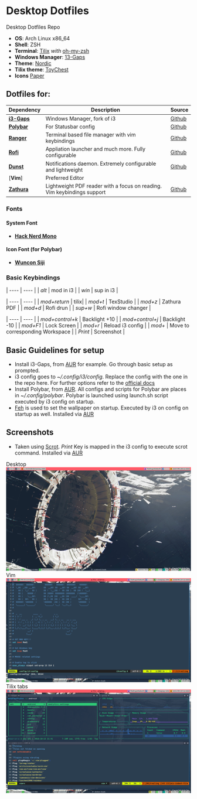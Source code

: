 # Desktop Dotfiles
Desktop Dotfiles Repo
+ **OS**:              Arch Linux x86_64
+ **Shell**:           ZSH
+ **Terminal**:        [Tilix](https://github.com/gnunn1/tilix) _with_ [oh-my-zsh](https://github.com/ohmyzsh/ohmyzsh)
+ **Windows Manager**: [13-Gaps](https://github.com/Airblader/i3)
+ **Theme**:           [Nordic](https://github.com/EliverLara/Nordic)
+ **Tilix theme**:     [ToyChest](https://github.com/storm119/Tilix-Themes/blob/master/Themes.md)
+ **Icons**            [Paper](https://snwh.org/paper)


## Dotfiles for:
| Dependency | Description | Source
| ---- | ---- | ---- |
| [**i3-Gaps**](https://github.com/Brutuski/DesktopDotfiles/tree/master/.config/i3) | Windows Manager, fork of i3 | [Github](https://github.com/Airblader/i3)
[**Polybar**](https://github.com/Brutuski/DesktopDotfiles/tree/master/.config/polybar)| For Statusbar config  | [Github](https://github.com/polybar/polybar)
[**Ranger**](https://github.com/Brutuski/DesktopDotfiles/tree/master/.config/ranger) | Terminal based file manager with vim keybindings |  [Github](https://github.com/davatorium/rofi)
[**Rofi**](https://github.com/Brutuski/DesktopDotfiles/tree/master/.config/rofi)  | Appliation launcher and much more. Fully configurable |  [Github](https://github.com/ranger/ranger)
[**Dunst**](https://github.com/Brutuski/DesktopDotfiles/tree/master/.config/dunst) | Notifications daemon. Extremely configurable and lightweight |  [Github](https://github.com/dunst-project/dunst)
[**Vim**] | Preferred Editor |
[**Zathura**](https://github.com/Brutuski/DesktopDotfiles/tree/master/.config/zathura) | Lightweight PDF reader with a focus on reading. Vim keybindings support  |  [Github](https://github.com/pwmt/zathura)


### Fonts
#### System Font
+ [**Hack Nerd Mono**](https://github.com/ryanoasis/nerd-fonts)
#### Icon Font (for Polybar)
+ [**Wuncon Siji**](https://github.com/stark/siji)


### Basic Keybindings
| ---- | ---- |
| _alt_ | mod in i3 |
| _win_ | sup in i3 |

| ---- | ---- |
| _mod+return_ | tilix|
| _mod+t_ | TexStudio |
| _mod+z_ | Zathura PDF |
| _mod+d_ | Rofi drun |
| _sup+w_ | Rofi window changer |

| ---- | ---- |
| _mod+control+k_ | Backlight +10 |
| _mod+control+j_ | Backlight -10 |
| _mod+F1_ | Lock Screen |
| _mod+r_ | Reload i3 config |
| _mod+<num>_ | Move to corresponding Workspace |
| _Print_ | Screenshot |


## Basic Guidelines for setup
+ Install i3-Gaps, from [AUR](https://www.archlinux.org/packages/community/x86_64/i3-gaps/) for example. Go through basic setup as prompted.
+ i3 config goes to _~/.config/i3/config_. Replace the config with the one in the repo here. For further options refer to the [official docs](https://i3wm.org/docs/userguide.html)
+ Install Polybar, from [AUR](https://aur.archlinux.org/packages/polybar/). All configs and scripts for Polybar are places in _~/.config/polybar_. Polybar is launched using launch.sh script executed by i3 config on startup.
+ [Feh](https://wiki.archlinux.org/index.php/Feh) is used to set the wallpaper on startup. Executed by i3 on config on startup as well. Installed via [AUR](https://www.archlinux.org/packages/extra/x86_64/feh/)


## Screenshots
+ Taken using [Scrot](https://github.com/resurrecting-open-source-projects/scrot). _Print_ Key is mapped in the i3 config to execute scrot command. Installed via [AUR](https://www.archlinux.org/packages/community/x86_64/scrot/)

Desktop ![Screenshot](https://github.com/Brutuski/Dotfiles/blob/master/Screenshots/Desktop.png)
Vim ![Screenshot](https://github.com/Brutuski/Dotfiles/blob/master/Screenshots/Vimi3config.png)
Tilix tabs ![Screenshot](https://github.com/Brutuski/Dotfiles/blob/master/Screenshots/ranger%2Bgotop%2Bvimrc.png)
